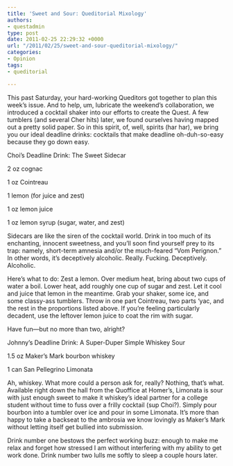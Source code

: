 ```yaml
---
title: 'Sweet and Sour: Queditorial Mixology'
authors:
- questadmin
type: post
date: 2011-02-25 22:29:32 +0000
url: "/2011/02/25/sweet-and-sour-queditorial-mixology/"
categories:
- Opinion
tags:
- queditorial

---
```

This past Saturday, your hard-working Queditors got together to plan this week’s issue. And to help, um, lubricate the weekend’s collaboration, we introduced a cocktail shaker into our efforts to create the Quest. A few tumblers (and several Cher hits) later, we found ourselves having mapped out a pretty solid paper. So in this spirit, of, well, spirits (har har), we bring you our ideal deadline drinks: cocktails that make deadline oh-duh-so-easy because they go down easy.

Choi’s Deadline Drink: The Sweet Sidecar

2 oz cognac
  
1 oz Cointreau
  
1 lemon (for juice and zest)
  
1 oz lemon juice
  
1 oz lemon syrup (sugar, water, and zest)

Sidecars are like the siren of the cocktail world. Drink in too much of its enchanting, innocent sweetness, and you’ll soon find yourself prey to its trap: namely, short-term amnesia and/or the much-feared “Vom Perignon.” In other words, it’s deceptively alcoholic. Really. Fucking. Deceptively. Alcoholic.

Here’s what to do: Zest a lemon. Over medium heat, bring about two cups of water a boil. Lower heat, add roughly one cup of sugar and zest. Let it cool and juice that lemon in the meantime. Grab your shaker, some ice, and some classy-ass tumblers. Throw in one part Cointreau, two parts ‘yac, and the rest in the proportions listed above. If you’re feeling particularly decadent, use the leftover lemon juice to coat the rim with sugar.

Have fun—but no more than two, alright?

Johnny’s Deadline Drink: A Super-Duper Simple Whiskey Sour

1.5 oz Maker’s Mark bourbon whiskey
  
1 can San Pellegrino Limonata

Ah, whiskey. What more could a person ask for, really? Nothing, that’s what. Available right down the hall from the Quoffice at Homer’s, Limonata is sour with just enough sweet to make it whiskey’s ideal partner for a college student without time to fuss over a frilly cocktail (sup Choi?). Simply pour bourbon into a tumbler over ice and pour in some Limonata. It’s more than happy to take a backseat to the ambrosia we know lovingly as Maker’s Mark without letting itself get bullied into submission.

Drink number one bestows the perfect working buzz: enough to make me relax and forget how stressed I am without interfering with my ability to get work done. Drink number two lulls me softly to sleep a couple hours later.